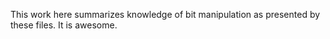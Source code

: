 This work here summarizes knowledge of bit manipulation as presented
by these files.
It is awesome.
